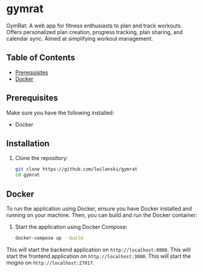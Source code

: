 # gymrat
GymRat: A web app for fitness enthusiasts to plan and track workouts. Offers personalized plan creation, progress tracking, plan sharing, and calendar sync. Aimed at simplifying workout management.



## Table of Contents
- [Prerequisites](#prerequisites)
- [Docker](#docker)


## Prerequisites

Make sure you have the following installed:

- Docker 

## Installation

1. Clone the repository:
   ```bash
   git clone https://github.com/lwilanski/gymrat
   cd gymrat
   ```

## Docker

To run the application using Docker, ensure you have Docker installed and running on your machine. Then, you can build and run the Docker container:


1. Start the application using Docker Compose:
   ```bash
   docker-compose up --build
   ```

This will start the backend application on `http://localhost:8000`.
This will start the frontend application on `http://localhost:3000`.
This will start the mogno  on `http://localhost:27017`.



